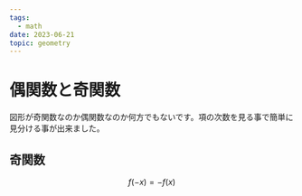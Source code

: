 ```yaml
---
tags:
  - math
date: 2023-06-21
topic: geometry
---
```

# 偶関数と奇関数

図形が奇関数なのか偶関数なのか何方でもないです。項の次数を見る事で簡単に見分ける事が出来ました。

## 奇関数 

$$f(-x)=-f(x)$$

